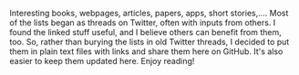 Interesting books, webpages, articles, papers, apps, short stories,…. Most of the lists began as threads on Twitter, often with inputs from others. I found the linked stuff useful, and I believe others can benefit from them, too. So, rather than burying the lists in old Twitter threads, I decided to put them in plain text files with links and share them here on GitHub. It's also easier to keep them updated here. Enjoy reading!

